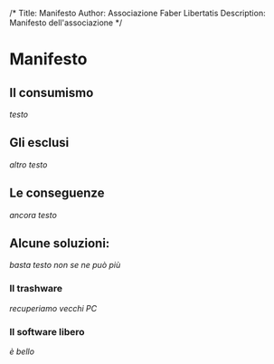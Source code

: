 /*
Title: Manifesto
Author: Associazione Faber Libertatis
Description: Manifesto dell'associazione
*/
# Manifesto

## Il consumismo
_testo_

## Gli esclusi
_altro testo_

## Le conseguenze
_ancora testo_

## Alcune soluzioni:
_basta testo non se ne può più_

### Il trashware
_recuperiamo vecchi PC_

### Il software libero
_è bello_
